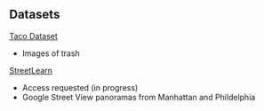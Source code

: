 ## Datasets
[Taco Dataset](http://tacodataset.org/)
* Images of trash

[StreetLearn](https://sites.google.com/view/streetlearn/)
* Access requested (in progress)
* Google Street View panoramas from Manhattan and Phildelphia